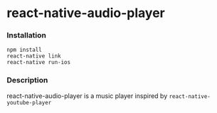 # react-native-audio-player

### Installation
```
npm install
react-native link
react-native run-ios
```
### Description
react-native-audio-player is a music player inspired by `react-native-youtube-player`
